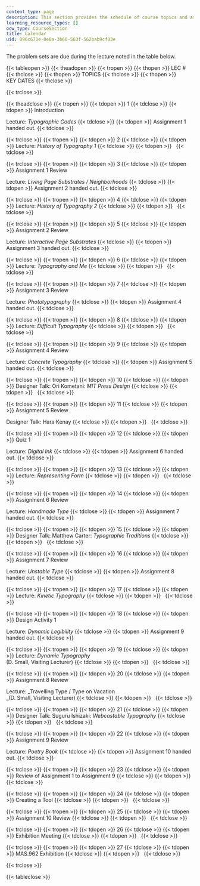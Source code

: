```yaml
---
content_type: page
description: This section provides the schedule of course topics and assignments.
learning_resource_types: []
ocw_type: CourseSection
title: Calendar
uid: 096c671e-8e0a-3b60-563f-562bab9cf03e
---
```


The problem sets are due during the lecture noted in the table below.

{{< tableopen >}}
{{< theadopen >}}
{{< tropen >}}
{{< thopen >}}
LEC #
{{< thclose >}}
{{< thopen >}}
TOPICS
{{< thclose >}}
{{< thopen >}}
KEY DATES
{{< thclose >}}

{{< trclose >}}

{{< theadclose >}}
{{< tropen >}}
{{< tdopen >}}
1
{{< tdclose >}}
{{< tdopen >}}
Introduction  
  
Lecture: _Typographic Codes_
{{< tdclose >}}
{{< tdopen >}}
Assignment 1 handed out.
{{< tdclose >}}

{{< trclose >}}
{{< tropen >}}
{{< tdopen >}}
2
{{< tdclose >}}
{{< tdopen >}}
Lecture: _History of Typography 1_
{{< tdclose >}}
{{< tdopen >}}
 
{{< tdclose >}}

{{< trclose >}}
{{< tropen >}}
{{< tdopen >}}
3
{{< tdclose >}}
{{< tdopen >}}
Assignment 1 Review  
  
Lecture: _Living Page Substrates / Neighborhoods_
{{< tdclose >}}
{{< tdopen >}}
Assignment 2 handed out.
{{< tdclose >}}

{{< trclose >}}
{{< tropen >}}
{{< tdopen >}}
4
{{< tdclose >}}
{{< tdopen >}}
Lecture: _History of Typography 2_
{{< tdclose >}}
{{< tdopen >}}
 
{{< tdclose >}}

{{< trclose >}}
{{< tropen >}}
{{< tdopen >}}
5
{{< tdclose >}}
{{< tdopen >}}
Assignment 2 Review  
  
Lecture: _Interactive Page Substrates_
{{< tdclose >}}
{{< tdopen >}}
Assignment 3 handed out.
{{< tdclose >}}

{{< trclose >}}
{{< tropen >}}
{{< tdopen >}}
6
{{< tdclose >}}
{{< tdopen >}}
Lecture: _Typography and Me_
{{< tdclose >}}
{{< tdopen >}}
 
{{< tdclose >}}

{{< trclose >}}
{{< tropen >}}
{{< tdopen >}}
7
{{< tdclose >}}
{{< tdopen >}}
Assignment 3 Review  
  
Lecture: _Phototypography_
{{< tdclose >}}
{{< tdopen >}}
Assignment 4 handed out.
{{< tdclose >}}

{{< trclose >}}
{{< tropen >}}
{{< tdopen >}}
8
{{< tdclose >}}
{{< tdopen >}}
Lecture: _Difficult Typography_
{{< tdclose >}}
{{< tdopen >}}
 
{{< tdclose >}}

{{< trclose >}}
{{< tropen >}}
{{< tdopen >}}
9
{{< tdclose >}}
{{< tdopen >}}
Assignment 4 Review  
  
Lecture: _Concrete Typography_
{{< tdclose >}}
{{< tdopen >}}
Assignment 5 handed out.
{{< tdclose >}}

{{< trclose >}}
{{< tropen >}}
{{< tdopen >}}
10
{{< tdclose >}}
{{< tdopen >}}
Designer Talk: Ori Kometani: _MIT Press Design_
{{< tdclose >}}
{{< tdopen >}}
 
{{< tdclose >}}

{{< trclose >}}
{{< tropen >}}
{{< tdopen >}}
11
{{< tdclose >}}
{{< tdopen >}}
Assignment 5 Review  
  
Designer Talk: Hara Kenay
{{< tdclose >}}
{{< tdopen >}}
 
{{< tdclose >}}

{{< trclose >}}
{{< tropen >}}
{{< tdopen >}}
12
{{< tdclose >}}
{{< tdopen >}}
Quiz 1  
  
Lecture: _Digital Ink_
{{< tdclose >}}
{{< tdopen >}}
Assignment 6 handed out.
{{< tdclose >}}

{{< trclose >}}
{{< tropen >}}
{{< tdopen >}}
13
{{< tdclose >}}
{{< tdopen >}}
Lecture: _Representing Form_
{{< tdclose >}}
{{< tdopen >}}
 
{{< tdclose >}}

{{< trclose >}}
{{< tropen >}}
{{< tdopen >}}
14
{{< tdclose >}}
{{< tdopen >}}
Assignment 6 Review  
  
Lecture: _Handmade Type_
{{< tdclose >}}
{{< tdopen >}}
Assignment 7 handed out.
{{< tdclose >}}

{{< trclose >}}
{{< tropen >}}
{{< tdopen >}}
15
{{< tdclose >}}
{{< tdopen >}}
Designer Talk: Matthew Carter: _Typographic Traditions_
{{< tdclose >}}
{{< tdopen >}}
 
{{< tdclose >}}

{{< trclose >}}
{{< tropen >}}
{{< tdopen >}}
16
{{< tdclose >}}
{{< tdopen >}}
Assignment 7 Review  
  
Lecture: _Unstable Type_
{{< tdclose >}}
{{< tdopen >}}
Assignment 8 handed out.
{{< tdclose >}}

{{< trclose >}}
{{< tropen >}}
{{< tdopen >}}
17
{{< tdclose >}}
{{< tdopen >}}
Lecture: _Kinetic Typography_
{{< tdclose >}}
{{< tdopen >}}
 
{{< tdclose >}}

{{< trclose >}}
{{< tropen >}}
{{< tdopen >}}
18
{{< tdclose >}}
{{< tdopen >}}
Design Activity 1  
  
Lecture: _Dynamic Legibility_
{{< tdclose >}}
{{< tdopen >}}
Assignment 9 handed out.
{{< tdclose >}}

{{< trclose >}}
{{< tropen >}}
{{< tdopen >}}
19
{{< tdclose >}}
{{< tdopen >}}
Lecture: _Dynamic Typography_  
(D. Small, Visiting Lecturer)
{{< tdclose >}}
{{< tdopen >}}
 
{{< tdclose >}}

{{< trclose >}}
{{< tropen >}}
{{< tdopen >}}
20
{{< tdclose >}}
{{< tdopen >}}
Assignment 8 Review  
  
Lecture: _Travelling Type / Type on Vacation  
_(D. Small, Visiting Lecturer)
{{< tdclose >}}
{{< tdopen >}}
 
{{< tdclose >}}

{{< trclose >}}
{{< tropen >}}
{{< tdopen >}}
21
{{< tdclose >}}
{{< tdopen >}}
Designer Talk: Suguru Ishizaki: _Webcastable Typography_
{{< tdclose >}}
{{< tdopen >}}
 
{{< tdclose >}}

{{< trclose >}}
{{< tropen >}}
{{< tdopen >}}
22
{{< tdclose >}}
{{< tdopen >}}
Assignment 9 Review  
  
Lecture: _Poetry Book_
{{< tdclose >}}
{{< tdopen >}}
Assignment 10 handed out.
{{< tdclose >}}

{{< trclose >}}
{{< tropen >}}
{{< tdopen >}}
23
{{< tdclose >}}
{{< tdopen >}}
Review of Assignment 1 to Assignment 9
{{< tdclose >}}
{{< tdopen >}}
 
{{< tdclose >}}

{{< trclose >}}
{{< tropen >}}
{{< tdopen >}}
24
{{< tdclose >}}
{{< tdopen >}}
Creating a Tool
{{< tdclose >}}
{{< tdopen >}}
 
{{< tdclose >}}

{{< trclose >}}
{{< tropen >}}
{{< tdopen >}}
25
{{< tdclose >}}
{{< tdopen >}}
Assignment 10 Review
{{< tdclose >}}
{{< tdopen >}}
 
{{< tdclose >}}

{{< trclose >}}
{{< tropen >}}
{{< tdopen >}}
26
{{< tdclose >}}
{{< tdopen >}}
Exhibition Meeting
{{< tdclose >}}
{{< tdopen >}}
 
{{< tdclose >}}

{{< trclose >}}
{{< tropen >}}
{{< tdopen >}}
27
{{< tdclose >}}
{{< tdopen >}}
MAS.962 Exhibition
{{< tdclose >}}
{{< tdopen >}}
 
{{< tdclose >}}

{{< trclose >}}

{{< tableclose >}}